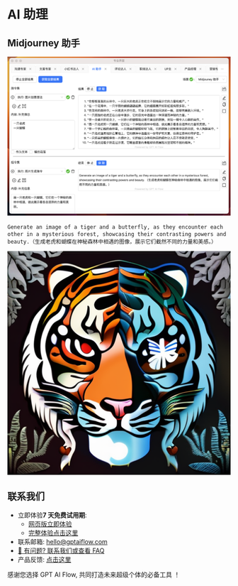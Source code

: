# AI 助理

## Midjourney 助手

![](./img/13-aiAssistant/2023-09-27-img-1-WX20230927-223938@2x.png)

```text
Generate an image of a tiger and a butterfly, as they encounter each other in a mysterious forest, showcasing their contrasting powers and beauty.（生成老虎和蝴蝶在神秘森林中相遇的图像，展示它们截然不同的力量和美感。）
```

![](./img/13-aiAssistant/2023-09-27-img-2-00015-1702000416.png)

## 联系我们

- 立即体验**7 天免费试用期**:
  - [网页版立即体验](https://www.app.gptaiflow.com/login)
  - [完整体验点击这里](/download)
- 联系邮箱: hello@gptaiflow.com
- [💬 有问题? 联系我们或查看 FAQ](/docs/proudct/gpt-ai-flow-guide-and-faq)
- 产品反馈: [点击这里](https://wj.qq.com/s2/13154598/1770/)

感谢您选择 GPT AI Flow, 共同打造未来超级个体的必备工具 ！
